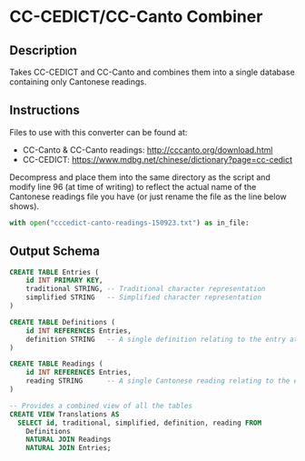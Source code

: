 # CC-CEDICT/CC-Canto Combiner

## Description
Takes CC-CEDICT and CC-Canto and combines them into a single database containing only Cantonese 
readings.

## Instructions
Files to use with this converter can be found at:
- CC-Canto & CC-Canto readings: http://cccanto.org/download.html
- CC-CEDICT: https://www.mdbg.net/chinese/dictionary?page=cc-cedict

Decompress and place them into the same directory as the script and modify line 96 (at time of writing) to reflect the actual name of the Cantonese readings file you have (or just rename the file as the line below shows).
``` python
with open("cccedict-canto-readings-150923.txt") as in_file:
```

## Output Schema
```SQL
CREATE TABLE Entries (
    id INT PRIMARY KEY,
    traditional STRING, -- Traditional character representation
    simplified STRING   -- Simplified character representation
)

CREATE TABLE Definitions (
    id INT REFERENCES Entries,
    definition STRING   -- A single definition relating to the entry at id
)

CREATE TABLE Readings (
    id INT REFERENCES Entries,
    reading STRING      -- A single Cantonese reading relating to the entry at id
)

-- Provides a combined view of all the tables
CREATE VIEW Translations AS
  SELECT id, traditional, simplified, definition, reading FROM
    Definitions
    NATURAL JOIN Readings
    NATURAL JOIN Entries;
```
